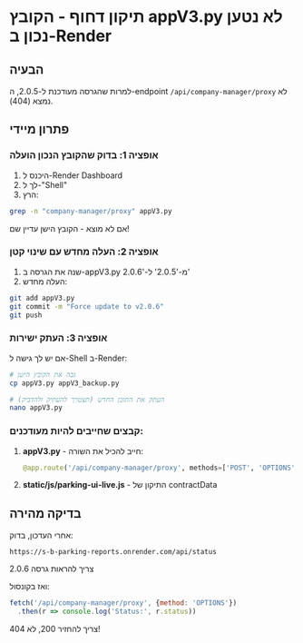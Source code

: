 # תיקון דחוף - הקובץ appV3.py לא נטען נכון ב-Render

## הבעיה
למרות שהגרסה מעודכנת ל-2.0.5, ה-endpoint `/api/company-manager/proxy` לא נמצא (404).

## פתרון מיידי

### אופציה 1: בדוק שהקובץ הנכון הועלה
1. היכנס ל-Render Dashboard
2. לך ל-"Shell" 
3. הרץ:
```bash
grep -n "company-manager/proxy" appV3.py
```

אם לא מוצא - הקובץ הישן עדיין שם!

### אופציה 2: העלה מחדש עם שינוי קטן
1. שנה את הגרסה ב-appV3.py מ-'2.0.5' ל-'2.0.6'
2. העלה מחדש:
```bash
git add appV3.py
git commit -m "Force update to v2.0.6"
git push
```

### אופציה 3: העתק ישירות
אם יש לך גישה ל-Shell ב-Render:
```bash
# גבה את הקובץ הישן
cp appV3.py appV3_backup.py

# העתק את התוכן החדש (תצטרך להעתיק ולהדביק)
nano appV3.py
```

### קבצים שחייבים להיות מעודכנים:
1. **appV3.py** - חייב להכיל את השורה:
   ```python
   @app.route('/api/company-manager/proxy', methods=['POST', 'OPTIONS'])
   ```

2. **static/js/parking-ui-live.js** - התיקון של contractData

## בדיקה מהירה
אחרי העדכון, בדוק:
```
https://s-b-parking-reports.onrender.com/api/status
```
צריך להראות גרסה 2.0.6

ואז בקונסול:
```javascript
fetch('/api/company-manager/proxy', {method: 'OPTIONS'})
  .then(r => console.log('Status:', r.status))
```
צריך להחזיר 200, לא 404!
